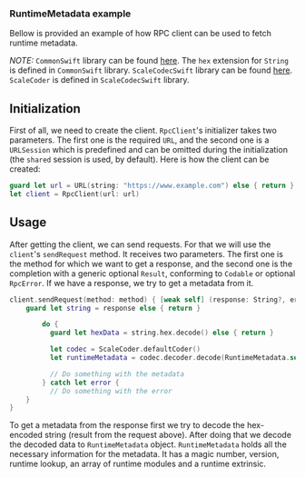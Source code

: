 ### RuntimeMetadata example

Bellow is provided an example of how RPC client can be used to fetch runtime metadata.

*NOTE:* `CommonSwift` library can be found [here](https://github.com/sublabdev/common-swift).
The `hex` extension for `String` is defined in `CommonSwift` library.
`ScaleCodecSwift` library can be found [here](https://github.com/sublabdev/scale-codec-swift). `ScaleCoder` is defined in `ScaleCodecSwift` library.

## Initialization

First of all, we need to create the client. `RpcClient`'s initializer takes two parameters. The
first one is the required `URL`, and the second one is a `URLSession` which is predefined and
can be omitted during the initialization (the `shared` session is used, by default).
Here is how the client can be created:
```Swift
guard let url = URL(string: "https://www.example.com") else { return }
let client = RpcClient(url: url)
```

## Usage

After getting the client, we can send requests. For that we will use the `client`'s `sendRequest` method.
It receives two parameters. The first one is the method for which we want to get a response, and the second one
is the completion with a generic optional `Result`, conforming to `Codable` or optional `RpcError`.
If we have a response, we try to get a metadata from it.

```Swift
client.sendRequest(method: method) { [weak self] (response: String?, error: RpcError?) in
    guard let string = response else { return }

        do {
          guard let hexData = string.hex.decode() else { return }

          let codec = ScaleCoder.defaultCoder()
          let runtimeMetadata = codec.decoder.decode(RuntimeMetadata.self, from: hexData)

          // Do something with the metadata
        } catch let error {
          // Do something with the error
    }
}
```

To get a metadata from the response first we try to decode the hex-encoded string (result from the request above).
After doing that we decode the decoded data to `RuntimeMetadata` object.
`RuntimeMetadata` holds all the necessary information for the metadata. It has a magic number,
version, runtime lookup, an array of runtime modules and a runtime extrinsic.
